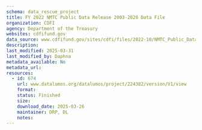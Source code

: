 ```yaml
---
schema: data_rescue_project 
title: FY 2022 NMTC Public Data Release 2003-2020 Data File
organization: CDFI
agency: Department of the Treasury
websites: cdfifund.gov
data_source: www.cdfifund.gov/sites/cdfi/files/2022-10/NMTC_Public_Data_Release_Includes_FY2020_Data_revised.xlsx
description: 
last_modified: 2025-03-31
last_modified_by: Daphna
metadata_available: No
metadata_url: 
resources:
  - id: 674
    url: www.datalumos.org/datalumos/project/224382/version/V1/view
    format: 
    status: Finished
    size: 
    download_date: 2025-03-26
    maintainer: DRP, DL
    notes: 
---
```

